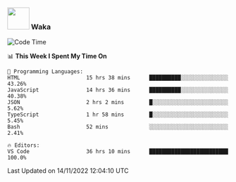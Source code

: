 ### <img src="https://media.giphy.com/media/VgCDAzcKvsR6OM0uWg/giphy.gif" width="50"> Waka

  <!--START_SECTION:waka-->
![Code Time](http://img.shields.io/badge/Code%20Time-1%2C074%20hrs%2058%20mins-blue)

📊 **This Week I Spent My Time On** 

```text
💬 Programming Languages: 
HTML                     15 hrs 38 mins      ██████████░░░░░░░░░░░░░░░   43.26% 
JavaScript               14 hrs 36 mins      ██████████░░░░░░░░░░░░░░░   40.38% 
JSON                     2 hrs 2 mins        █░░░░░░░░░░░░░░░░░░░░░░░░   5.62% 
TypeScript               1 hr 58 mins        █░░░░░░░░░░░░░░░░░░░░░░░░   5.45% 
Bash                     52 mins             ░░░░░░░░░░░░░░░░░░░░░░░░░   2.41%

🔥 Editors: 
VS Code                  36 hrs 10 mins      █████████████████████████   100.0%

```


 Last Updated on 14/11/2022 12:04:10 UTC
<!--END_SECTION:waka-->
